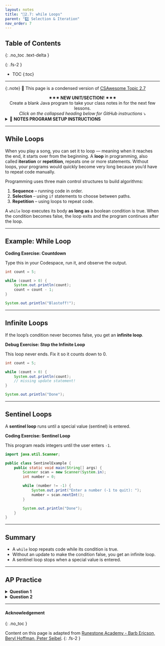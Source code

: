 ```yaml
---
layout: notes
title: "📓2.7: while Loops" 
parent: "2️⃣ Selection & Iteration"
nav_order: 7
---
```


## Table of Contents
{: .no_toc .text-delta }

{: .fs-2 }
- TOC
{:toc}

---

{:.note}
📖 This page is a condensed version of [CSAwesome Topic 2.7](https://runestone.academy/ns/books/published/csawesome2/topic-2-7-while-loops.html) 

<div style="text-align: center;">
<span class="highlighter-green"> 
<strong>✴✴✴ NEW UNIT/SECTION! ✴✴✴</strong><br>Create a blank Java program to take your class notes in for the next few lessons.<br><em>Click on the collapsed heading below for GitHub instructions</em> ⤵  
</span>
</div>

<html>
  <details>
    <summary>📓 <strong class="text-green-200">NOTES PROGRAM SETUP INSTRUCTIONS</strong></summary>

<div class="setup" markdown="block">

1. Go to the public template **repository** for our class: [BWL-CS Java Template](https://github.com/BWL-CS/java-template)
2. Click the <button type="button" name="button" class="btn btn-green">Use this template</button> button above the list of files then select `Create a new repository`
3. Specify the **repository name**: `CS2-Unit2PartB-Notes`
4. For the **description**, write: `Iteration/repetition (while loops, for loops)`
5. Click <button type="button" name="button" class="btn btn-green">Create repository</button>
    > Now you have **your own personal copy** of this starter code that you can always access under the `Your repositories` section of GitHub! 📂
6. Now on your repository, click <button type="button" name="button" class="btn btn-green"> < > Code </button> and select the `Codespaces` tab
7. Click `Create Codespace on main` and wait for the environment to load, _then you're ready to code_!
8. 📝 Take notes in this Codespace during class, writing **code** & **comments** along with the instructor.

</div>

<br>

<div class="warn" markdown="block">

🛑 When class ends, don't forget to **SAVE YOUR WORK**! **Codespaces** are TEMPORARY editing environments, so you need to COMMIT changes properly in order to update the main **repository** for your program. 

_There are multiple steps to saving in GitHub Codespaces:_

1. Navigate to the `Source Control` menu on the _LEFT_ sidebar
2. Click the <button type="button" name="button" class="btn btn-green">commit changes</button> button on the _LEFT_ menu
3. Type a brief **commit message** at the top of the file that opens, for example: `updated Main.java`
4. Click the small `✔️` **checkmark** in the _TOP RIGHT_ corner
5. Click the <button type="button" name="button" class="btn btn-green">sync changes</button> button on the _LEFT_ menu
6. _Finally you can close your Codespace!_

</div>

</details>

</html>

---

## While Loops

When you play a song, you can set it to loop — meaning when it reaches the end, it starts over from the beginning. A **loop** in programming, also called **iteration** or **repetition**, repeats one or more statements. Without loops, your programs would quickly become very long because you’d have to repeat code manually.

Programming uses three main control structures to build algorithms:  
1. **Sequence** – running code in order.  
2. **Selection** – using `if` statements to choose between paths.  
3. **Repetition** – using loops to repeat code.

A `while` loop executes its body **as long as** a boolean condition is true. When the condition becomes false, the loop exits and the program continues after the loop.

---

## Example: While Loop

<div class="task" markdown="block">

**Coding Exercise: Countdown**

Type this in your Codespace, run it, and observe the output.

```java
int count = 5;

while (count > 0) {
    System.out.println(count);
    count = count - 1;
}

System.out.println("Blastoff!");
````

</div>

---

## Infinite Loops

If the loop’s condition never becomes false, you get an **infinite loop**.

<div class="task" markdown="block">

**Debug Exercise: Stop the Infinite Loop**

This loop never ends. Fix it so it counts down to 0.

```java
int count = 5;

while (count > 0) {
    System.out.println(count);
    // missing update statement!
}

System.out.println("Done");
```

</div>

---

## Sentinel Loops

A **sentinel loop** runs until a special value (sentinel) is entered.

<div class="task" markdown="block">

**Coding Exercise: Sentinel Loop**

This program reads integers until the user enters `-1`.

```java
import java.util.Scanner;

public class SentinelExample {
    public static void main(String[] args) {
        Scanner scan = new Scanner(System.in);
        int number = 0;

        while (number != -1) {
            System.out.print("Enter a number (-1 to quit): ");
            number = scan.nextInt();
        }

        System.out.println("Done");
    }
}
```

</div>

---

## Summary

* A `while` loop repeats code while its condition is true.
* Without an update to make the condition false, you get an infinite loop.
* A sentinel loop stops when a special value is entered.

---

## AP Practice

<details>
<summary><strong>Question 1</strong></summary>

What will this print?

```java
int x = 0;
while (x < 3) {
    System.out.print(x + " ");
    x++;
}
```

**Answer:** `0 1 2` — the loop runs while `x` is 0, 1, and 2.

</details>

<details>
<summary><strong>Question 2</strong></summary>

What’s wrong with this loop?

```java
int x = 0;
while (x < 3) {
    System.out.println("Hello");
}
```

**Answer:** It’s an infinite loop because `x` never changes inside the loop.

</details>


---

#### Acknowledgement
{: .no_toc }

Content on this page is adapted from [Runestone Academy - Barb Ericson, Beryl Hoffman, Peter Seibel](https://runestone.academy/ns/books/published/csawesome2/csawesome2.html).
{: .fs-2 }
